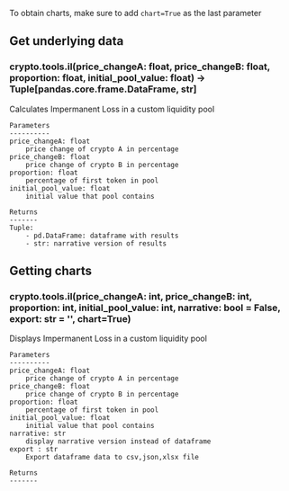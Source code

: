 To obtain charts, make sure to add `chart=True` as the last parameter

## Get underlying data 
### crypto.tools.il(price_changeA: float, price_changeB: float, proportion: float, initial_pool_value: float) -> Tuple[pandas.core.frame.DataFrame, str]

Calculates Impermanent Loss in a custom liquidity pool

    Parameters
    ----------
    price_changeA: float
        price change of crypto A in percentage
    price_changeB: float
        price change of crypto B in percentage
    proportion: float
        percentage of first token in pool
    initial_pool_value: float
        initial value that pool contains

    Returns
    -------
    Tuple:
        - pd.DataFrame: dataframe with results
        - str: narrative version of results

## Getting charts 
### crypto.tools.il(price_changeA: int, price_changeB: int, proportion: int, initial_pool_value: int, narrative: bool = False, export: str = '', chart=True)

Displays Impermanent Loss in a custom liquidity pool

    Parameters
    ----------
    price_changeA: float
        price change of crypto A in percentage
    price_changeB: float
        price change of crypto B in percentage
    proportion: float
        percentage of first token in pool
    initial_pool_value: float
        initial value that pool contains
    narrative: str
        display narrative version instead of dataframe
    export : str
        Export dataframe data to csv,json,xlsx file

    Returns
    -------
